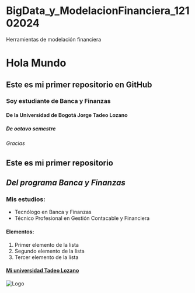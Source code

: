 # BigData_y_ModelacionFinanciera_12102024
Herramientas de modelación financiera 
# Hola Mundo
## Este es mi primer repositorio en GitHub
### Soy estudiante de Banca y Finanzas
#### De la Universidad de Bogotá Jorge Tadeo Lozano
##### De octavo semestre
###### Gracias
## **Este es mi primer repositorio**
## *Del programa Banca y Finanzas*
### Mis estudios:
* Tecnólogo en Banca y Finanzas
* Técnico Profesional en Gestión Contacable y Financiera
#### Elementos:
1. Primer elemento de la lista
2. Segundo elemento de la lista
3. Tercer elemento de la lista
#### [Mi universidad Tadeo Lozano](https://www.utadeo.edu.co/es)
![Logo](https://www.google.com/search?sca_esv=2dac060d692f34ee&rlz=1C1FHFK_esCO1097CO1097&q=logo+tadeo&udm=2&fbs=AEQNm0CbCVgAZ5mWEJDg6aoPVcBgWizR0-0aFOH11Sb5tlNhdzTfxpAVBoexMFZnKJBpl_NibeLqpdqLlYXarYwntqndhqBN-wXZg0xSb2G09iERethf4VNvk4alLqIa4h6X5e3e13weHRpC0uFje19AJM8zjqcWi-uWMfjHcjnWxImDTFp7GjJr32eNFLdZ1-hFzLbq_yOCkVfaUuTc9OEoOW5IOlodyw&sa=X&ved=2ahUKEwjgyIbsgImJAxU8RzABHRPyHJcQtKgLegQIERAB&biw=1280&bih=585&dpr=1.5#vhid=fQmGrjwcy6ENGM&vssid=mosaic)

